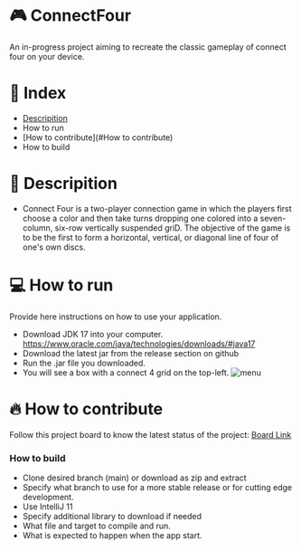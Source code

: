 # 🎮 ConnectFour

An in-progress project aiming to recreate the classic gameplay of connect four on your device.

# 📒 Index
- [Descripition](#Descripition)
- How to run
- [How to contribute](#How to contribute)
- How to build


# 📄 Descripition

- Connect Four is a two-player connection game in which the players first choose a color and then take turns dropping one colored into a seven-column, six-row vertically   suspended griD. The objective of the game is to be the first to form a horizontal, vertical, or diagonal line of four of one's own discs.


# 💻 How to run
Provide here instructions on how to use your application.   
- Download JDK 17 into your computer. https://www.oracle.com/java/technologies/downloads/#java17
- Download the latest jar from the release section on github  
- Run the .jar file you downloaded.
- You will see a box with a connect 4 grid on the top-left.
![menu](https://user-images.githubusercontent.com/97613314/204380385-38b25dbb-1335-4844-92da-44063a861680.png)


# 🔥 How to contribute
Follow this project board to know the latest status of the project: [Board Link](https://github.com/orgs/cis3296f22/projects/94/views/1)

### How to build
- Clone desired branch (main) or download as zip and extract
- Specify what branch to use for a more stable release or for cutting edge development.  
- Use IntelliJ 11
- Specify additional library to download if needed 
- What file and target to compile and run. 
- What is expected to happen when the app start. 
